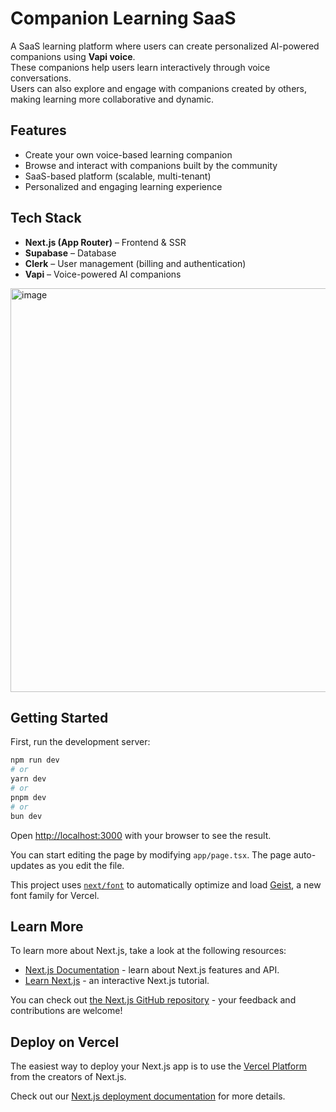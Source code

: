 # Companion Learning SaaS

A SaaS learning platform where users can create personalized AI-powered companions using **Vapi voice**.  
These companions help users learn interactively through voice conversations.  
Users can also explore and engage with companions created by others, making learning more collaborative and dynamic.

## Features
-  Create your own voice-based learning companion
-  Browse and interact with companions built by the community
- SaaS-based platform (scalable, multi-tenant)
-  Personalized and engaging learning experience

## Tech Stack
- **Next.js (App Router)** – Frontend & SSR
- **Supabase** – Database 
- **Clerk** – User management (billing and authentication)
- **Vapi** – Voice-powered AI companions

<img width="1342" height="646" alt="image" src="https://github.com/user-attachments/assets/3542c996-ef2b-4325-bbe1-a234e380d9e3" />

## Getting Started

First, run the development server:

```bash
npm run dev
# or
yarn dev
# or
pnpm dev
# or
bun dev
```

Open [http://localhost:3000](http://localhost:3000) with your browser to see the result.

You can start editing the page by modifying `app/page.tsx`. The page auto-updates as you edit the file.

This project uses [`next/font`](https://nextjs.org/docs/app/building-your-application/optimizing/fonts) to automatically optimize and load [Geist](https://vercel.com/font), a new font family for Vercel.

## Learn More

To learn more about Next.js, take a look at the following resources:

- [Next.js Documentation](https://nextjs.org/docs) - learn about Next.js features and API.
- [Learn Next.js](https://nextjs.org/learn) - an interactive Next.js tutorial.

You can check out [the Next.js GitHub repository](https://github.com/vercel/next.js) - your feedback and contributions are welcome!

## Deploy on Vercel

The easiest way to deploy your Next.js app is to use the [Vercel Platform](https://vercel.com/new?utm_medium=default-template&filter=next.js&utm_source=create-next-app&utm_campaign=create-next-app-readme) from the creators of Next.js.

Check out our [Next.js deployment documentation](https://nextjs.org/docs/app/building-your-application/deploying) for more details.
